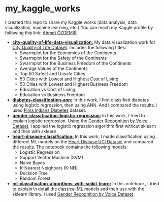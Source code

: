 # my_kaggle_works
I created this repo to share my Kaggle works (data analysis, data visualization, machine learning, etc.)
You can reach my Kaggle profile by following this link: [Ahmet ÖZDEMİR](https://www.kaggle.com/ahmetozdemir1071/code)

- [**city-quality-of-life-data-visualization:**](https://github.com/ahmetozdemir73/my_kaggle_works/blob/main/city-quality-of-life-data-visualization.ipynb) My data visualization work for [City Quality of Life Dataset](https://www.kaggle.com/orhankaramancode/city-quality-of-life-dataset). Includes the following titles: 
    - Swarmplot for the Economies of the Continents
    - Swarmplot for the Safety of the Continents
    - Swarmplot for the Business Freedom of the Continents
    - Average Values of the Continents
    - Top 50 Safest and Unsafe Cities
    - 50 Cities with Lowest and Highest Cost of Living
    - 50 Cities with Lowest and Highest Business Freedom
    - Education vs Cost of Living
    - Education vs Business Freedom
- [**diabetes-classification-ann:**](https://github.com/ahmetozdemir73/my_kaggle_works/blob/main/diabetes-classification-ann%20(1).ipynb) In this work, I first classified diabetes using logistic regression, then using ANN. And I compared the results. I used [Pima Indians Diabetes](https://www.kaggle.com/gargmanas/pima-indians-diabetes/tasks?taskId=4236) dataset. 
- [**gender-classification-logistic-regression:**](https://github.com/ahmetozdemir73/my_kaggle_works/blob/main/gender-classification-logistic-regression.ipynb) In this work, I tried to explain logistic regression. Using the [Gender Recognition by Voice Dataset](https://www.kaggle.com/primaryobjects/voicegender), I applied the logistic regression algorithm first without sklearn and then with sklearn.
- [**heart-disease-classification:**](https://github.com/ahmetozdemir73/my_kaggle_works/blob/main/heart-disease-classification.ipynb) In this work, I made classification using different ML models on the [Heart Disease UCI Dataset](https://www.kaggle.com/ronitf/heart-disease-uci) and compared the results. The notebook contains the following models:
    - Logistic Regression
    - Support Vector Machine (SVM)
    - Naive Bayes
    - K-Nearest Neighbors (K-NN)
    - Decision Tree
    - Random Forest
- [**ml-classification-algorithms-with-scikit-learn:**](https://github.com/ahmetozdemir73/my_kaggle_works/blob/main/ml-classification-algorithms-with-scikit-learn.ipynb) In this notebook, I tried to explain in detail the classical ML models and their use with the sklearn library. I used [Gender Recognition by Voice Dataset](https://www.kaggle.com/primaryobjects/voicegender).
